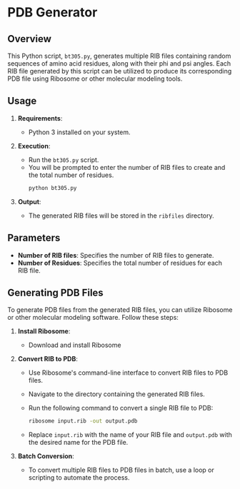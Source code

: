 # PDB Generator

## Overview

This Python script, `bt305.py`, generates multiple RIB files containing random sequences of amino acid residues, along with their phi and psi angles. Each RIB file generated by this script can be utilized to produce its corresponding PDB file using Ribosome or other molecular modeling tools.

## Usage

1. **Requirements**:
   - Python 3 installed on your system.

2. **Execution**:
   - Run the `bt305.py` script.
   - You will be prompted to enter the number of RIB files to create and the total number of residues.
     ```bash
     python bt305.py
     ```

3. **Output**:
   - The generated RIB files will be stored in the `ribfiles` directory.

## Parameters

- **Number of RIB files**: Specifies the number of RIB files to generate.
- **Number of Residues**: Specifies the total number of residues for each RIB file.

## Generating PDB Files

To generate PDB files from the generated RIB files, you can utilize Ribosome or other molecular modeling software. Follow these steps:

1. **Install Ribosome**:
   - Download and install Ribosome

2. **Convert RIB to PDB**:
   - Use Ribosome's command-line interface to convert RIB files to PDB files.
   - Navigate to the directory containing the generated RIB files.
   - Run the following command to convert a single RIB file to PDB:
     ```bash
     ribosome input.rib -out output.pdb
     ```

   - Replace `input.rib` with the name of your RIB file and `output.pdb` with the desired name for the PDB file.

3. **Batch Conversion**:
   - To convert multiple RIB files to PDB files in batch, use a loop or scripting to automate the process.
